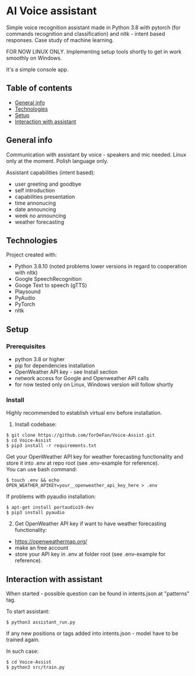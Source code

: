 <h1>AI Voice assistant</h1>

Simple voice recognition assistant made in Python 3.8 with pytorch (for commands recognition and classification) and nltk - intent based responses.
Case study of machine learning.

FOR NOW LINUX ONLY. Implementing setup tools shortly to get in work smoothly on Windows.

It's a simple console app.

## Table of contents

* [General info](#general-info)
* [Technologies](#technologies)
* [Setup](#setup)
* [Interaction with assistant](#interaction-with-assistant)

## General info

Communication with assistant by voice - speakers and mic needed.
Linux only at the moment. 
Polish language only.

Assistant capabilities (intent based):

* user greeting and goodbye
* self introduction
* capabilities presentation
* time annonucing
* date announcing
* week no announcing
* weather forecasting

## Technologies

Project created with:

* Python 3.8.10 (noted problems lower versions in regard to cooperation with nltk)
* Google SpeechRecognition
* Googe Text to speech (gTTS) 
* Playsound 
* PyAudio 
* PyTorch 
* nltk 


## Setup

### Prerequisites

* python 3.8 or higher
* pip for dependencies installation
* OpenWeather API key - see Install section
* network access for Google and Openweather API calls
* for now tested only on Linux, Windows version will follow shortly

### Install
Highly recommended to establish virtual env before installation.

1. Install codebase:

```
$ git clone https://github.com/forDeFan/Voice-Assist.git
$ cd Voice-Assist
$ pip3 install -r requirements.txt
```

Get your OpenWeather API key for weather forecasting functionality and
store it into .env at repo root (see .env-example for reference).
<br>
You can use bash command:

```
$ touch .env && echo OPEN_WEATHER_APIKEY=your__openweather_api_key_here > .env
```

If problems with pyaudio installation:

```
$ apt-get install portaudio19-dev
$ pip3 install pyaudio
```

2. Get OpenWeather API key if want to have weather forecasting functionality:

* https://openweathermap.org/
* make an free account
* store your API key in .env at folder root (see .env-example for reference).


## Interaction with assistant

When started - possible question can be found in intents.json at "patterns" tag.
<br>

To start assistant:

```
$ python3 assistant_run.py
```

If any new positions or tags added into intents.json - model have to be trained again.

In such case:

```
$ cd Voice-Assist
$ python3 src/train.py
```

